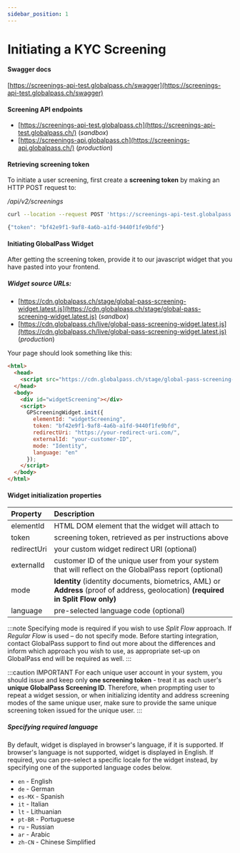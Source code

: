 ```yaml
---
sidebar_position: 1
---
```


# Initiating a KYC Screening

#### Swagger docs

[https://screenings-api-test.globalpass.ch/swagger](https://screenings-api-test.globalpass.ch/swagger)

#### Screening API endpoints

- [https://screenings-api-test.globalpass.ch](https://screenings-api-test.globalpass.ch/) (_sandbox_)
- [https://screenings-api.globalpass.ch](https://screenings-api.globalpass.ch/) (_production_)

#### Retrieving screening token

To initiate a user screening, first create a **screening token** by making an HTTP POST request to:

_/api/v2/screenings_

```bash title="Request"
curl --location --request POST 'https://screenings-api-test.globalpass.ch/api/v2/screenings' --header 'Authorization: Bearer {your_access_token}'
```

```js title="Response"
{"token": "bf42e9f1-9af8-4a6b-a1fd-9440f1fe9bfd"}
```

#### Initiating GlobalPass Widget

After getting the screening token, provide it to our javascript widget that you have pasted into your frontend.

##### Widget source URLs:

- [https://cdn.globalpass.ch/stage/global-pass-screening-widget.latest.js](https://cdn.globalpass.ch/stage/global-pass-screening-widget.latest.js) (_sandbox_)
- [https://cdn.globalpass.ch/live/global-pass-screening-widget.latest.js](https://cdn.globalpass.ch/live/global-pass-screening-widget.latest.js) (_production_)

Your page should look something like this:

```html
<html>
  <head>
    <script src="https://cdn.globalpass.ch/stage/global-pass-screening-widget.latest.js"></script>
  </head>
  <body>
    <div id="widgetScreening"></div>
    <script>
      GPScreeningWidget.init({
        elementId: "widgetScreening",
        token: "bf42e9f1-9af8-4a6b-a1fd-9440f1fe9bfd",
        redirectUri: "https://your-redirect-uri.com/",
        externalId: "your-customer-ID",
        mode: "Identity",
        language: "en"
      });
    </script>
  </body>
</html>
```

#### Widget initialization properties

| Property    | Description                                                                                           |
| :---------- | :---------------------------------------------------------------------------------------------------- |
| elementId   | HTML DOM element that the widget will attach to                                                       |
| token       | screening token, retrieved as per instructions above                                                  |
| redirectUri | your custom widget redirect URI (optional)                                                            |
| externalId  | customer ID of the unique user from your system that will reflect on the GlobalPass report (optional) |
| mode        | **Identity** (identity documents, biometrics, AML) or **Address** (proof of address, geolocation) **(required in Split Flow only)**    |
| language    | pre-selected language code (optional)                                                                 |

:::note
Specifying mode is required if you wish to use _Split Flow_ approach. If _Regular Flow_ is used – do not specify mode. Before starting integration, contact GlobalPass support to find out more about the differences and inform which approach you wish to use, as appropriate set-up on GlobalPass end will be required as well.
:::

:::caution IMPORTANT
For each unique user account in your system, you should issue and keep only **one screening token** - treat it as each user's **unique GlobalPass Screening ID**. Therefore, when propmpting user to repeat a widget session, or when initializing identity and address screening modes of the same unique user, make sure to provide the same unique screening token issued for the unique user.
:::

##### Specifying required language

By default, widget is displayed in browser's language, if it is supported. If browser's language is not supported, widget is displayed in English. If required, you can pre-select a specific locale for the widget instead, by specifying one of the supported language codes below.

- `en` - English
- `de` - German
- `es-MX` - Spanish
- `it` - Italian
- `lt` - Lithuanian
- `pt-BR` - Portuguese
- `ru` - Russian
- `ar` - Arabic
- `zh-CN` - Chinese Simplified
